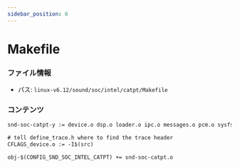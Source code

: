 ```yaml
---
sidebar_position: 6
---
```

# Makefile

### ファイル情報

- パス: `linux-v6.12/sound/soc/intel/catpt/Makefile`

### コンテンツ

```txt
snd-soc-catpt-y := device.o dsp.o loader.o ipc.o messages.o pcm.o sysfs.o

# tell define_trace.h where to find the trace header
CFLAGS_device.o := -I$(src)

obj-$(CONFIG_SND_SOC_INTEL_CATPT) += snd-soc-catpt.o

```

